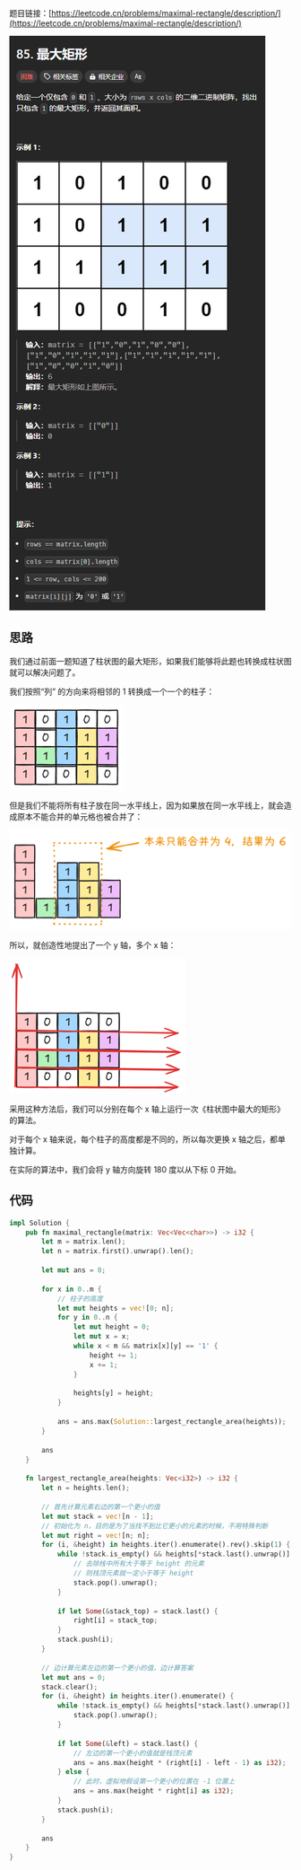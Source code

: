 题目链接：[https://leetcode.cn/problems/maximal-rectangle/description/](https://leetcode.cn/problems/maximal-rectangle/description/)

![](../../../../images/2025/1740643291300-79f3c822-a189-448e-b918-b4a371182313.png)

## 思路
我们通过前面一题知道了柱状图的最大矩形，如果我们能够将此题也转换成柱状图就可以解决问题了。

我们按照“列” 的方向来将相邻的 1 转换成一个一个的柱子：

![](../../../../images/2025/1740644508063-0da1e1c1-d020-47c4-bff4-4f704be6285c.png)

但是我们不能将所有柱子放在同一水平线上，因为如果放在同一水平线上，就会造成原本不能合并的单元格也被合并了：

![](../../../../images/2025/1740644726343-fa6e5f4a-c351-4273-a902-23ec28b71bd1.png)

所以，就创造性地提出了一个 y 轴，多个 x 轴：

![](../../../../images/2025/1740644826366-8a592133-f10c-4297-a42c-e3a00f966467.png)

采用这种方法后，我们可以分别在每个 x 轴上运行一次《柱状图中最大的矩形》的算法。

对于每个 x 轴来说，每个柱子的高度都是不同的，所以每次更换 x 轴之后，都单独计算。

在实际的算法中，我们会将 y 轴方向旋转 180 度以从下标 0 开始。

## 代码
```rust
impl Solution {
    pub fn maximal_rectangle(matrix: Vec<Vec<char>>) -> i32 {
        let m = matrix.len();
        let n = matrix.first().unwrap().len();

        let mut ans = 0;

        for x in 0..m {
            // 柱子的高度
            let mut heights = vec![0; n];
            for y in 0..n {
                let mut height = 0;
                let mut x = x;
                while x < m && matrix[x][y] == '1' {
                    height += 1;
                    x += 1;
                }

                heights[y] = height;
            }

            ans = ans.max(Solution::largest_rectangle_area(heights));
        }

        ans
    }

    fn largest_rectangle_area(heights: Vec<i32>) -> i32 {
        let n = heights.len();

        // 首先计算元素右边的第一个更小的值
        let mut stack = vec![n - 1];
        // 初始化为 n，目的是为了当找不到比它更小的元素的时候，不用特殊判断
        let mut right = vec![n; n];
        for (i, &height) in heights.iter().enumerate().rev().skip(1) {
            while !stack.is_empty() && heights[*stack.last().unwrap()] >= height {
                // 去除栈中所有大于等于 height 的元素
                // 则栈顶元素就一定小于等于 height
                stack.pop().unwrap();
            }

            if let Some(&stack_top) = stack.last() {
                right[i] = stack_top;
            }
            stack.push(i);
        }

        // 边计算元素左边的第一个更小的值，边计算答案
        let mut ans = 0;
        stack.clear();
        for (i, &height) in heights.iter().enumerate() {
            while !stack.is_empty() && heights[*stack.last().unwrap()] >= height {
                stack.pop().unwrap();
            }

            if let Some(&left) = stack.last() {
                // 左边的第一个更小的值就是栈顶元素
                ans = ans.max(height * (right[i] - left - 1) as i32);
            } else {
                // 此时，虚拟地假设第一个更小的位置在 -1 位置上
                ans = ans.max(height * right[i] as i32);
            }
            stack.push(i);
        }  

        ans
    }
}
```


